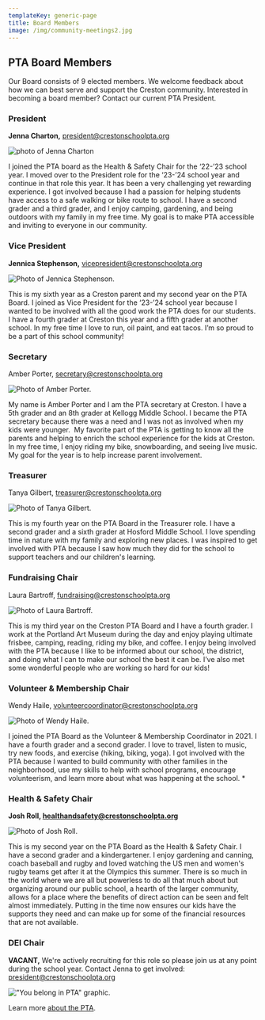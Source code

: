 ```yaml
---
templateKey: generic-page
title: Board Members
image: /img/community-meetings2.jpg
---
```

## **PTA Board Members**

Our Board consists of 9 elected members. We welcome feedback about how we can best serve and support the Creston community. Interested in becoming a board member? Contact our current PTA President. 

### **President**

**Jenna Charton,** president@crestonschoolpta.org

![photo of Jenna Charton]()

I joined the PTA board as the Health & Safety Chair for the ‘22-’23 school year. I moved over to the President role for the ‘23-’24 school year and continue in that role this year. It has been a very challenging yet rewarding experience. I got involved because I had a passion for helping students have access to a safe walking or bike route to school. I have a second grader and a third grader, and I enjoy camping, gardening, and being outdoors with my family in my free time. My goal is to make PTA accessible and inviting to everyone in our community.

### **Vice President**

**Jennica Stephenson,** vicepresident@crestonschoolpta.org

![Photo of Jennica Stephenson.](/img/img_5123.jpeg)

This is my sixth year as a Creston parent and my second year on the PTA Board. I joined as Vice President for the ‘23-’24 school year because I wanted to be involved with all the good work the PTA does for our students. I have a fourth grader at Creston this year and a fifth grader at another school. In my free time I love to run, oil paint, and eat tacos. I’m so proud to be a part of this school community!

### **Secretary**

Amber Porter, secretary@crestonschoolpta.org

![Photo of Amber Porter.](/img/img_5116.jpeg)

My name is Amber Porter and I am the PTA secretary at Creston. I have a 5th grader and an 8th grader at Kellogg Middle School. I became the PTA secretary because there was a need and I was not as involved when my kids were younger.  My favorite part of the PTA is getting to know all the parents and helping to enrich the school experience for the kids at Creston. In my free time, I enjoy riding my bike, snowboarding, and seeing live music. My goal for the year is to help increase parent involvement.

### **Treasurer**

Tanya Gilbert, treasurer@crestonschoolpta.org

![Photo of Tanya Gilbert.](/img/img_5121.jpeg)

This is my fourth year on the PTA Board in the Treasurer role. I have a second grader and a sixth grader at Hosford Middle School. I love spending time in nature with my family and exploring new places. I was inspired to get involved with PTA because I saw how much they did for the school to support teachers and our children's learning.

### **Fundraising Chair**

Laura Bartroff, fundraising@crestonschoolpta.org

![Photo of Laura Bartroff.](/img/img_5127.jpeg)

This is my third year on the Creston PTA Board and I have a fourth grader. I work at the Portland Art Museum during the day and enjoy playing ultimate frisbee, camping, reading, riding my bike, and coffee. I enjoy being involved with the PTA because I like to be informed about our school, the district, and doing what I can to make our school the best it can be. I’ve also met some wonderful people who are working so hard for our kids!

### **Volunteer & Membership Chair**

Wendy Haile, volunteercoordinator@crestonschoolpta.org

![Photo of Wendy Haile.](/img/img_5126.jpeg)

I joined the PTA Board as the Volunteer & Membership Coordinator in 2021. I have a fourth grader and a second grader. I love to travel, listen to music, try new foods, and exercise (hiking, biking, yoga). I got involved with the PTA because I wanted to build community with other families in the neighborhood, use my skills to help with school programs, encourage volunteerism, and learn more about what was happening at the school. *

### **Health & Safety Chair**

**Josh Roll, healthandsafety@crestonschoolpta.org**

![Photo of Josh Roll.](/img/img_5128.jpeg)

This is my second year on the PTA Board as the Health & Safety Chair. I have a second grader and a kindergartener. I enjoy gardening and canning, coach baseball and rugby and loved watching the US men and women's rugby teams get after it at the Olympics this summer. There is so much in the world where we are all but powerless to do all that much about but organizing around our public school, a hearth of the larger community, allows for a place where the benefits of direct action can be seen and felt almost immediately. Putting in the time now ensures our kids have the supports they need and can make up for some of the financial resources that are not available.

### **DEI Chair**

**VACANT,** We're actively recruiting for this role so please join us at any point during the school year. Contact Jenna to get involved: president@crestonschoolpta.org

!["You belong in PTA" graphic.](/img/pta-creates-supports-amplifies-tw.png)

Learn more [about the PTA](https://crestonschoolpta.org/about/about-creston-pta).